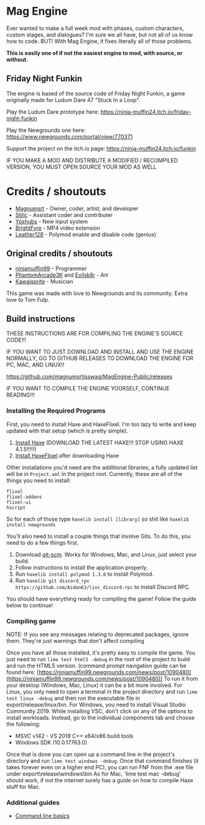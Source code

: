 # Mag Engine

Ever wanted to make a full week mod with phases, custom characters, custom stages, and dialogues? I'm sure we all have, but not all of us know how to code. BUT! With Mag Engine, it fixes literally all of those problems.

**This is easily one of if not the easiest engine to mod, with source, or without.**

## Friday Night Funkin

The engine is based of the source code of Friday Night Funkin, a game originally made for Ludum Dare 47 "Stuck In a Loop".

Play the Ludum Dare prototype here: https://ninja-muffin24.itch.io/friday-night-funkin

Play the Newgrounds one here: https://www.newgrounds.com/portal/view/770371

Support the project on the itch.io page: https://ninja-muffin24.itch.io/funkin

IF YOU MAKE A MOD AND DISTRIBUTE A MODIFIED / RECOMPILED VERSION, YOU MUST OPEN SOURCE YOUR MOD AS WELL

# Credits / shoutouts

-   [Magnumsrt](https://twitter.com/MagnumsrtYT) - Owner, coder, artist, and developer
-   [Stilic](https://www.youtube.com/channel/UCY2VZxpdhxLnL0p6TbqIfHw) - Assistant coder and contributer
-   [Yoshubs](https://twitter.com/Yoshubs) - New input system
-   [BrightFyre](https://twitter.com/fyre_bright) - MP4 video extension
-   [Leather128](https://gamebanana.com/members/1799813) - Polymod enable and disable code (genius)

## Original credits / shoutouts

-   [ninjamuffin99](https://twitter.com/ninja_muffin99) - Programmer
-   [PhantomArcade3K](https://twitter.com/phantomarcade3k) and [Evilsk8r](https://twitter.com/evilsk8r) - Art
-   [Kawaisprite](https://twitter.com/kawaisprite) - Musician

This game was made with love to Newgrounds and its community. Extra love to Tom Fulp.

## Build instructions

THESE INSTRUCTIONS ARE FOR COMPILING THE ENGINE'S SOURCE CODE!!!

IF YOU WANT TO JUST DOWNLOAD AND INSTALL AND USE THE ENGINE NORMALLY, GO TO GITHUB RELEASES TO DOWNLOAD THE ENGINE FOR PC, MAC, AND LINUX!!

https://github.com/magnumsrtisswag/MagEngine-Public/releases

IF YOU WANT TO COMPILE THE ENGINE YOURSELF, CONTINUE READING!!!

### Installing the Required Programs

First, you need to install Haxe and HaxeFlixel. I'm too lazy to write and keep updated with that setup (which is pretty simple).

1. [Install Haxe](https://haxe.org/download/version/4.1.5/) (DOWNLOAD THE LATEST HAXE!!! STOP USING HAXE 4.1.5!!!!!)
2. [Install HaxeFlixel](https://haxeflixel.com/documentation/install-haxeflixel/) after downloading Haxe

Other installations you'd need are the additional libraries, a fully updated list will be in `Project.xml` in the project root. Currently, these are all of the things you need to install:

```
flixel
flixel-addons
flixel-ui
hscript
```

So for each of those type `haxelib install [library]` so shit like `haxelib install newgrounds`

You'll also need to install a couple things that involve Gits. To do this, you need to do a few things first.

1. Download [git-scm](https://git-scm.com/downloads). Works for Windows, Mac, and Linux, just select your build.
2. Follow instructions to install the application properly.
3. Run `haxelib install polymod 1.3.0` to install Polymod.
4. Run `haxelib git discord_rpc https://github.com/Aidan63/linc_discord-rpc` to install Discord RPC.

You should have everything ready for compiling the game! Follow the guide below to continue!

### Compiling game

NOTE: If you see any messages relating to deprecated packages, ignore them. They're just warnings that don't affect compiling

Once you have all those installed, it's pretty easy to compile the game. You just need to run `lime test html5 -debug` in the root of the project to build and run the HTML5 version. (command prompt navigation guide can be found here: [https://ninjamuffin99.newgrounds.com/news/post/1090480](https://ninjamuffin99.newgrounds.com/news/post/1090480))
To run it from your desktop (Windows, Mac, Linux) it can be a bit more involved. For Linux, you only need to open a terminal in the project directory and run `lime test linux -debug` and then run the executable file in export/release/linux/bin. For Windows, you need to install Visual Studio Community 2019. While installing VSC, don't click on any of the options to install workloads. Instead, go to the individual components tab and choose the following:

-   MSVC v142 - VS 2019 C++ x64/x86 build tools
-   Windows SDK (10.0.17763.0)

Once that is done you can open up a command line in the project's directory and run `lime test windows -debug`. Once that command finishes (it takes forever even on a higher end PC), you can run FNF from the .exe file under export\release\windows\bin
As for Mac, 'lime test mac -debug' should work, if not the internet surely has a guide on how to compile Haxe stuff for Mac.

### Additional guides

-   [Command line basics](https://ninjamuffin99.newgrounds.com/news/post/1090480)
